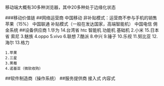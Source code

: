 移动端大概有30多种浏览器，其中20多种处于边缘化状态


###移动价值链
##网络运营商
	中国移动 				非补贴模式：运营商不参与手机的销售                        苹果（15%）
	中国联通				补贴模式（一般在发达国家，高端智能机）
	中国电信					佣金系统
##设备供应商
	1.华为   	14.台湾省 htc			智能机   功能机  基础机
	2.小米	15.日本省 索尼
	3.魅族
	4.oppo
	5.vivo
	6.联想
	7.酷派
	8.中兴
	9.锤子
	10.乐视
	11.努比亚
	12.海尔
	13.格力
	
	
	1.苹果
	2.三星
	3.黑莓
	4.诺基亚（微软收购）
##软件制造商（操作系统）
##服务提供商
	接入式
	内容式